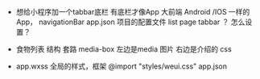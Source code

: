 - 想给小程序加一个tabbar底栏
  有底栏才像App 大前端
  Android /IOS 一样的App，
  navigationBar app.json 项目的配置文件
  list page
  tabbar ？ 怎么设置？

- 食物列表
  结构 套路 media-box
  左边是media 图片 右边是介绍的
  css

- app.wxss 全局的样式，框架
  @import "styles/weui.css"
  app.json